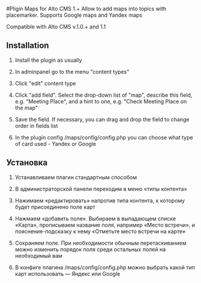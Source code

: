 #Pligin Maps for Alto CMS 1.+
Allow to add maps into topics with placemarker. Supports Google maps and Yandex maps

Compatible with Alto CMS v.1.0.+ and 1.1

Installation
------------
1) Install the plugin as usually

2) In adminpanel go to the menu "content types"

3) Click "edit" content type

4) Click "add field". Select the drop-down list of "map", describe this field, e.g. "Meeting Place", and a hint to one, e.g. "Check Meeting Place on the map"

5) Save the field. If necessary, you can drag and drop the field to change order in fields list

6) In the plugin config /maps/config/config.php you can choose what type of card used - Yandex or Google

Установка
---------
1) Устанавливаем плагин стандартным способом

2) В администраторской панели переходим в меню «типы контента»

3) Нажимаем «редактировать» напротив типа контента, к которому будет присоединено поле карт

4) Нажмаем «добавить поле». Выбираем в выпадающем списке «Карта», прописываем название поля, например «Место встречи», и пояснение-подсказку к нему «Отметьте место встречи на карте»

5) Сохраняем поле. При необходимости обычным перетаскиванием можно изменить порядок поля среди остальных полей на необходимый вам

6) В конфиге плагина /maps/config/config.php можно выбрать какой тип карт использовать — Яндекс или Google
